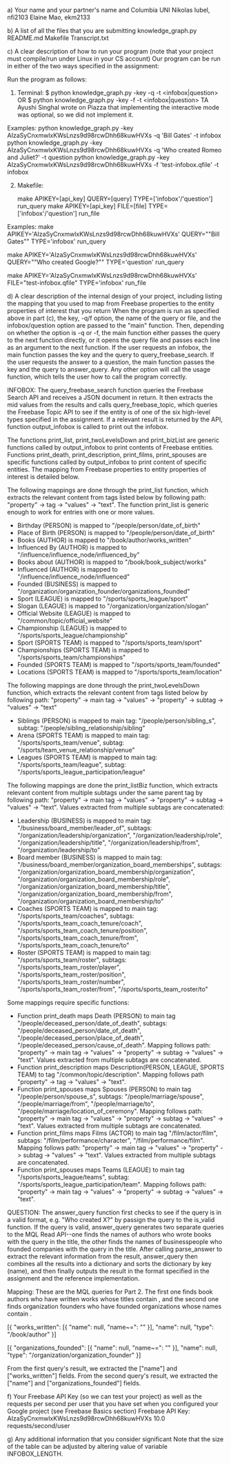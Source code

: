 a) Your name and your partner's name and Columbia UNI
Nikolas Iubel, nfi2103
Elaine Mao, ekm2133

b) A list of all the files that you are submitting
knowledge_graph.py
README.md
Makefile
Transcript.txt

c) A clear description of how to run your program (note that your project must compile/run under Linux in your CS account)
Our program can be run in either of the two ways specified in the assignment: 

 Run the program as follows: 

1) Terminal:
$ python knowledge_graph.py -key <Freebase API key> -q <query> -t <infobox|question>
                OR
$ python knowledge_graph.py -key <Freebase API key> -f <file of queries> -t <infobox|question>
TA Ayushi Singhal wrote on Piazza that implementing the interactive mode was optional, so we did not implement it.

Examples:
python knowledge_graph.py -key AIzaSyCnxmwlxKWsLnzs9d98rcwDhh68kuwHVXs -q 'Bill Gates' -t infobox
python knowledge_graph.py -key AIzaSyCnxmwlxKWsLnzs9d98rcwDhh68kuwHVXs -q 'Who created Romeo and Juliet?' -t question
python knowledge_graph.py -key AIzaSyCnxmwlxKWsLnzs9d98rcwDhh68kuwHVXs -f 'test-infobox.qfile' -t infobox

 2) Makefile:

    make APIKEY=[api_key] QUERY=[query] TYPE=['infobox'/'question'] run_query
    make APIKEY=[api_key] FILE=[file] TYPE=['infobox'/'question'] run_file

 Examples:
 make APIKEY='AIzaSyCnxmwlxKWsLnzs9d98rcwDhh68kuwHVXs' QUERY="\"Bill Gates"\" TYPE='infobox' run_query

 make APIKEY='AIzaSyCnxmwlxKWsLnzs9d98rcwDhh68kuwHVXs' QUERY="\"Who created Google?"\" TYPE='question' run_query

 make APIKEY='AIzaSyCnxmwlxKWsLnzs9d98rcwDhh68kuwHVXs' FILE="test-infobox.qfile" TYPE='infobox' run_file 

d) A clear description of the internal design of your project, including listing the mapping that you used to map from Freebase properties to the entity properties of interest that you return
When the program is run as specified above in part (c), the key, -q/f option, the name of the query or file, and the infobox/question option are passed to the "main" function. Then, depending on whether the option is -q or -f, the main function either passes the query to the next function directly, or it opens the query file and passes each line as an argument to the next function. If the user requests an infobox, the main function passes the key and the query to query_freebase_search. If the user requests the answer to a question, the main function passes the key and the query to answer_query. Any other option will call the usage function, which tells the user how to call the program correctly.

INFOBOX:
The query_freebase_search function queries the Freebase Search API and receives a JSON document in return. It then extracts the mid values from the results and calls query_freebase_topic, which queries the Freebase Topic API to see if the entity is of one of the six high-level types specified in the assignment. If a relevant result is returned by the API, function output_infobox is called to print out the infobox. 

The functions print_list, print_twoLevelsDown and print_bizList are generic functions called by output_infobox to print contents of Freebase entities. Functions print_death, print_description, print_films, print_spouses are specific functions called by output_infobox to print content of specific entities. The mapping from Freebase properties to entity properties of interest is detailed below.

The following mappings are done through the print_list function, which extracts the relevant content from tags listed below by following path: "property" -> tag -> "values" -> "text". The function print_list is generic enough to work for entries with one or more values.
- Birthday (PERSON) is mapped to "/people/person/date_of_birth"
- Place of Birth (PERSON) is mapped to "/people/person/date_of_birth"
- Books (AUTHOR) is mapped to "/book/author/works_written"
- Influenced By (AUTHOR) is mapped to "/influence/influence_node/influenced_by"
- Books about (AUTHOR) is mapped to "/book/book_subject/works"
- Influenced (AUTHOR) is mapped to "/influence/influence_node/influenced"
- Founded (BUSINESS) is mapped to "/organization/organization_founder/organizations_founded"
- Sport (LEAGUE) is mapped to "/sports/sports_league/sport"
- Slogan (LEAGUE) is mapped to "/organization/organization/slogan"
- Official Website (LEAGUE) is mapped to "/common/topic/official_website"
- Championship (LEAGUE) is mapped to "/sports/sports_league/championship"
- Sport (SPORTS TEAM) is mapped to "/sports/sports_team/sport"
- Championships (SPORTS TEAM) is mapped to "/sports/sports_team/championships"
- Founded (SPORTS TEAM) is mapped to "/sports/sports_team/founded"
- Locations (SPORTS TEAM) is mapped to "/sports/sports_team/location"

The following mappings are done through the print_twoLevelsDown function, which extracts the relevant content from tags listed below by following path: "property" -> main tag -> "values" -> "property" -> subtag -> "values" -> "text"
- Siblings (PERSON) is mapped to main tag: "/people/person/sibling_s", subtag: "/people/sibling_relationship/sibling"
- Arena (SPORTS TEAM) is mapped to main tag: "/sports/sports_team/venue", subtag: "/sports/team_venue_relationship/venue"
- Leagues (SPORTS TEAM) is mapped to main tag: "/sports/sports_team/league", subtag: "/sports/sports_league_participation/league"

The following mappings are done the print_listBiz function, which extracts relevant content from multiple subtags under the same parent tag by following path: "property" -> main tag -> "values" -> "property" -> subtag -> "values" -> "text". Values extracted from multiple subtags are concatenated:
- Leadership (BUSINESS) is mapped to main tag: "/business/board_member/leader_of", subtags: "/organization/leadership/organization", "/organization/leadership/role", "/organization/leadership/title", "/organization/leadership/from", "/organization/leadership/to"
- Board member (BUSINESS) is mapped to main tag: "/business/board_member/organization_board_memberships", subtags: 
"/organization/organization_board_membership/organization", "/organization/organization_board_membership/role", 
"/organization/organization_board_membership/title", "/organization/organization_board_membership/from", "/organization/organization_board_membership/to"
- Coaches (SPORTS TEAM) is mapped to main tag: "/sports/sports_team/coaches", subtags: "/sports/sports_team_coach_tenure/coach", "/sports/sports_team_coach_tenure/position", "/sports/sports_team_coach_tenure/from", "/sports/sports_team_coach_tenure/to"
- Roster (SPORTS TEAM) is mapped to main tag: "/sports/sports_team/roster", subtags: "/sports/sports_team_roster/player", 
"/sports/sports_team_roster/position", "/sports/sports_team_roster/number", "/sports/sports_team_roster/from", "/sports/sports_team_roster/to"

Some mappings require specific functions:
- Function print_death maps Death (PERSON) to main tag "/people/deceased_person/date_of_death", subtags: "/people/deceased_person/date_of_death", "/people/deceased_person/place_of_death", "/people/deceased_person/cause_of_death". Mapping follows path: "property" -> main tag -> "values" -> "property" -> subtag -> "values" -> "text". Values extracted from multiple subtags are concatenated.
- Function print_description maps Description(PERSON, LEAGUE, SPORTS TEAM) to tag "/common/topic/description". Mapping follows path "property" -> tag -> "values" -> "text".
- Function print_spouses maps Spouses (PERSON) to main tag "/people/person/spouse_s", subtags: "/people/marriage/spouse", "/people/marriage/from", "/people/marriage/to", "/people/marriage/location_of_ceremony". Mapping follows path: "property" -> main tag -> "values" -> "property" -> subtag -> "values" -> "text". Values extracted from multiple subtags are concatenated.
- Function print_films maps Films (ACTOR) to main tag "/film/actor/film", subtags: "/film/performance/character", "/film/performance/film". Mapping follows path: "property" -> main tag -> "values" -> "property" -> subtag -> "values" -> "text". Values extracted from multiple subtags are concatenated.
- Function print_spouses maps Teams (LEAGUE) to main tag "/sports/sports_league/teams", subtag: "/sports/sports_league_participation/team". Mapping follows path: "property" -> main tag -> "values" -> "property" -> subtag -> "values" -> "text".

QUESTION:
The answer_query function first checks to see if the query is in a valid format, e.g. "Who created X?" by passign the query to the is_valid function. If the query is valid, answer_query generates two separate queries to the MQL Read API--one finds the names of authors who wrote books with the query in the title, the other finds the names of businesspeople who founded companies with the query in the title. After calling parse_answer to extract the relevant information from the result, answer_query then combines all the results into a dictionary and sorts the dictionary by key (name), and then finally outputs the result in the format specified in the assignment and the reference implementation. 

Mapping: These are the MQL queries for Part 2. The first one finds book authors who have written works whose titles contain <QUERY>, and the second one finds organization founders who have founded organizations whose names contain <QUERY>.

[{ "works_written": [{ "name": null, "name~=": "<QUERY>" }], "name": null, "type": "/book/author" }]

[{ "organizations_founded": [{ "name": null, "name~=": "<QUERY>" }], "name": null, "type": "/organization/organization_founder" }]

From the first query's result, we extracted the ["name"] and ["works_written"] fields.
From the second query's result, we extracted the ["name"] and ["organizations_founded"] fields.

f) Your Freebase API Key (so we can test your project) as well as the requests per second per user that you have set when you configured your Google project (see Freebase Basics section)
Freebase API Key: AIzaSyCnxmwlxKWsLnzs9d98rcwDhh68kuwHVXs
10.0 requests/second/user

g) Any additional information that you consider significant
Note that the size of the table can be adjusted by altering value of variable INFOBOX_LENGTH.
